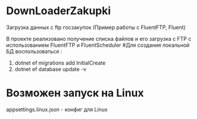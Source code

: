 # DownLoaderZakupki

Загрузка данных с ftp госзакупок (Пример работы с  FluentFTP, Fluent)

В проекте реализовано получение списка файлов и его загрузка с FTP с использованием
FluentFTP и FluentScheduler
#Для создания локальной БД воспользоваться : 
1) dotnet ef migrations add InitialCreate
2) dotnet ef database update -v

# Возможен запуск на Linux 
appsettings.linux.json - конфиг для Linux
